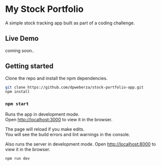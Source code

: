 # My Stock Portfolio
A simple stock tracking app built as part of a coding challenge.

## Live Demo
coming soon..

## Getting started
Clone the repo and install the npm dependencies.
```sh
git clone https://github.com/dpweberza/stock-portfolio-app.git
npm install
```

### `npm start`

Runs the app in development mode.<br>
Open [http://localhost:3000](http://localhost:3000) to view it in the browser.

The page will reload if you make edits.<br>
You will see the build errors and lint warnings in the console.

Also runs the server in development mode.
Open [http://localhost:8000](http://localhost:8000) to view it in the browser.

```sh
npm run dev
```
